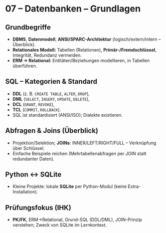 # 07 – Datenbanken – Grundlagen

## Grundbegriffe
- **DBMS**, **Datenmodell**, **ANSI/SPARC-Architektur** (logisch/extern/intern – Überblick).  
- **Relationales Modell:** Tabellen (Relationen), **Primär-/Fremdschlüssel**, Integrität, Redundanz vermeiden.  
- **ERM → Relational:** Entitäten/Beziehungen modellieren, in Tabellen überführen.

## SQL – Kategorien & Standard
- **DDL** (z. B. `CREATE TABLE`, `ALTER`, `DROP`),  
- **DML** (`SELECT`, `INSERT`, `UPDATE`, `DELETE`),  
- **DCL** (`GRANT`, `REVOKE`),  
- **TCL** (`COMMIT`, `ROLLBACK`).  
- SQL ist standardisiert (ANSI/ISO); Dialekte existieren.

## Abfragen & Joins (Überblick)
- Projektion/Selektion; **JOINs**: INNER/LEFT/RIGHT/FULL – Verknüpfung über Schlüssel.  
- Einfache Beispiele reichen (Mehrtabellenabfragen per JOIN statt redundanter Daten).

## Python ↔ SQLite
- Kleine Projekte: lokale **SQLite** per Python-Modul (keine Extra-Installation).

## Prüfungsfokus (IHK)
- **PK/FK**, ERM→Relational, Grund-SQL (DDL/DML), JOIN-Prinzip verstehen; Zweck von SQLite im Lernkontext.
